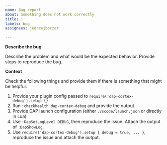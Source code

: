 ```yaml
---
name: Bug report
about: Something does not work correctly
title: ''
labels: bug
assignees: jedrzejboczar

---
```


**Describe the bug**

Describe the problem and what would be the expected behavior. Provide steps to reproduce the bug.

**Context**

Check the following things and provide them if there is something that might be helpful:

1. Provide your plugin config passed to `require('dap-cortex-debug').setup {}`
2. Run `:checkhealth dap-cortex-debug` and provide the output.
3. Provide DAP launch configuration (either `.vscode/launch.json` or directly in Lua)
4. Use `:DapSetLogLevel DEBUG`, then reproduce the issue. Attach the output of `:DapShowLog`. 
5. Use `require('dap-cortex-debug').setup { debug = true, ... }`, reproduce the issue and attach the output.
